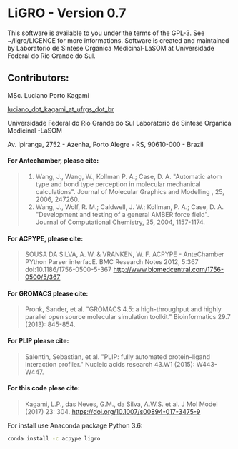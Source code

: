 # LiGRO - Version 0.7

This software is available to you under the terms of the GPL-3. See ~/ligro/LICENCE for more informations.
Software is created and maintained by Laboratorio de Sintese Organica Medicinal-LaSOM at
Universidade Federal do Rio Grande do Sul.

## Contributors:

MSc. Luciano Porto Kagami

[luciano_dot_kagami_at_ufrgs_dot_br](mailto:luciano.kagami@ufrgs.br)

Universidade Federal do Rio Grande do Sul
Laboratorio de Sintese Organica Medicinal -LaSOM

Av. Ipiranga, 2752 - Azenha, Porto Alegre - RS, 90610-000 - Brazil

#### For Antechamber, please cite:

>1.  Wang, J., Wang, W., Kollman P. A.; Case, D. A. "Automatic atom type and bond type perception in molecular mechanical calculations". Journal of Molecular Graphics and Modelling , 25, 2006, 247260.
>2.  Wang, J., Wolf, R. M.; Caldwell, J. W.; Kollman, P. A.; Case, D. A. "Development and testing of a general AMBER force field". Journal of Computational Chemistry, 25, 2004, 1157-1174.

#### For ACPYPE, please cite:

>SOUSA DA SILVA, A. W. & VRANKEN, W. F. ACPYPE - AnteChamber PYthon Parser interfacE. BMC Research Notes 2012, 5:367 doi:10.1186/1756-0500-5-367 http://www.biomedcentral.com/1756-0500/5/367

#### For GROMACS please cite:

>Pronk, Sander, et al. "GROMACS 4.5: a high-throughput and highly parallel open source molecular simulation toolkit." Bioinformatics 29.7 (2013): 845-854.
        
#### For PLIP please cite:

>Salentin, Sebastian, et al. "PLIP: fully automated protein–ligand interaction profiler."
>Nucleic acids research 43.W1 (2015): W443-W447.

#### For this code plese cite:

>Kagami, L.P., das Neves, G.M., da Silva, A.W.S. et al. J Mol Model (2017) 23: 304. https://doi.org/10.1007/s00894-017-3475-9

For install use Anaconda package Python 3.6:
```bash
conda install -c acpype ligro
```
    
